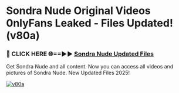 # Sondra Nude Original Videos 0nlyFans Leaked - Files Updated! (v80a)

<h3>🔴 CLICK HERE 🌐==►► <a href="https://tinyurl.com/y5r63du9" rel="nofollow">Sondra Nude Updated Files</a></h3>

Get Sondra Nude and all content. Now you can access all videos and pictures of Sondra Nude. New Updated Files 2025!

[![v80a](https://i.imgur.com/UVo9nyh.gif)](https://tinyurl.com/y5r63du9)